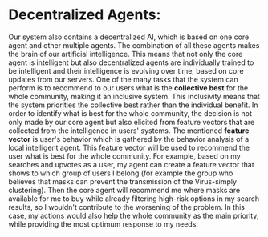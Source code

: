 # Decentralized Agents: 
Our system also contains a decentralized AI, which is based on one core agent and other multiple agents. The combination of all these agents makes the brain of our artificial intelligence.
This means that not only the core agent is intelligent but also decentralized agents are individually trained to be intelligent and their intelligence is evolving over time, based on core updates from our servers. 
One of the many tasks that the system can perform is to recommend to our users what is the **collective best** for the whole community, making it an inclusive system.
This inclusivity means that the system priorities the collective best rather than the individual benefit. In order to identify what is best for the whole community, the decision is not only made by our core agent but also elicited from feature vectors that are collected from the intelligence in users' systems. 
The mentioned **feature vector** is user's behavior which is gathered by the behavior analysis of a local intelligent agent. This feature vector will be used to recommend the user what is best for the whole community. For example, based on my searches and upvotes as a user, my agent can create a feature vector that shows to which group of users I belong (for example the group who believes that masks can prevent the transmission of the Virus-simply clustering). 
Then the core agent will recommend me where masks are available for me to buy while already filtering high-risk options in my search results, so I wouldn't contribute to the worsening of the problem. 
In this case, my actions would also help the whole community as the main priority, while providing the most optimum response to my needs. 
